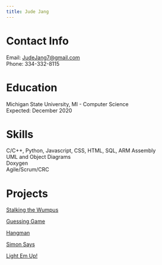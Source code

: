 ```yaml
---
title: Jude Jang
---
```


# Contact Info

Email: JudeJang7@gmail.com  
Phone: 334-332-8115  

# Education

Michigan State University, MI - Computer Science  
Expected: December 2020

# Skills
C/C++, Python, Javascript, CSS, HTML, SQL, ARM Assembly  
UML and Object Diagrams  
Doxygen  
Agile/Scrum/CRC  



# Projects

[Stalking the Wumpus](https://webdev.cse.msu.edu/~jangjoo2/step4/welcome.php)

[Guessing Game](https://webdev.cse.msu.edu/~jangjoo2/step5/guessing.php)

[Hangman](https://webdev.cse.msu.edu/~jangjoo2/step9/)

[Simon Says](https://webdev.cse.msu.edu/~jangjoo2/step10/dist/)

[Light Em Up!](https://webdev.cse.msu.edu/~jangjoo2/project1/)
